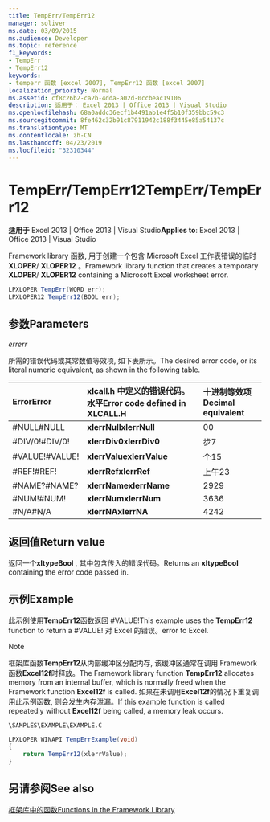 ```yaml
---
title: TempErr/TempErr12
manager: soliver
ms.date: 03/09/2015
ms.audience: Developer
ms.topic: reference
f1_keywords:
- TempErr
- TempErr12
keywords:
- temperr 函数 [excel 2007], TempErr12 函数 [excel 2007]
localization_priority: Normal
ms.assetid: cf8c26b2-ca2b-4dda-a02d-0ccbeac19106
description: 适用于： Excel 2013 | Office 2013 | Visual Studio
ms.openlocfilehash: 68a0addc36ecf1b4491ab1e4f5b10f359bbc59c3
ms.sourcegitcommit: 8fe462c32b91c87911942c188f3445e85a54137c
ms.translationtype: MT
ms.contentlocale: zh-CN
ms.lasthandoff: 04/23/2019
ms.locfileid: "32310344"
---
```

# <a name="temperrtemperr12"></a><span data-ttu-id="b045a-104">TempErr/TempErr12</span><span class="sxs-lookup"><span data-stu-id="b045a-104">TempErr/TempErr12</span></span>

 <span data-ttu-id="b045a-105">**适用于** Excel 2013 | Office 2013 | Visual Studio</span><span class="sxs-lookup"><span data-stu-id="b045a-105">**Applies to**: Excel 2013 | Office 2013 | Visual Studio</span></span> 
  
<span data-ttu-id="b045a-106">Framework library 函数, 用于创建一个包含 Microsoft Excel 工作表错误的临时**XLOPER**/ **XLOPER12** 。</span><span class="sxs-lookup"><span data-stu-id="b045a-106">Framework library function that creates a temporary **XLOPER**/ **XLOPER12** containing a Microsoft Excel worksheet error.</span></span> 
  
```cs
LPXLOPER TempErr(WORD err);
LPXLOPER12 TempErr12(BOOL err);
```

## <a name="parameters"></a><span data-ttu-id="b045a-107">参数</span><span class="sxs-lookup"><span data-stu-id="b045a-107">Parameters</span></span>

 <span data-ttu-id="b045a-108">_err_</span><span class="sxs-lookup"><span data-stu-id="b045a-108">_err_</span></span>
  
<span data-ttu-id="b045a-109">所需的错误代码或其常数值等效项, 如下表所示。</span><span class="sxs-lookup"><span data-stu-id="b045a-109">The desired error code, or its literal numeric equivalent, as shown in the following table.</span></span>
  
|<span data-ttu-id="b045a-110">**Error**</span><span class="sxs-lookup"><span data-stu-id="b045a-110">**Error**</span></span>|<span data-ttu-id="b045a-111">**xlcall.h 中定义的错误代码。水平**</span><span class="sxs-lookup"><span data-stu-id="b045a-111">**Error code defined in XLCALL.H**</span></span>|<span data-ttu-id="b045a-112">**十进制等效项**</span><span class="sxs-lookup"><span data-stu-id="b045a-112">**Decimal equivalent**</span></span>|
|:-----|:-----|:-----|
|<span data-ttu-id="b045a-113">#NULL</span><span class="sxs-lookup"><span data-stu-id="b045a-113">#NULL</span></span>  <br/> |<span data-ttu-id="b045a-114">**xlerrNull**</span><span class="sxs-lookup"><span data-stu-id="b045a-114">**xlerrNull**</span></span> <br/> |<span data-ttu-id="b045a-115">0</span><span class="sxs-lookup"><span data-stu-id="b045a-115">0</span></span>  <br/> |
|<span data-ttu-id="b045a-116">#DIV/0!</span><span class="sxs-lookup"><span data-stu-id="b045a-116">#DIV/0!</span></span>  <br/> |<span data-ttu-id="b045a-117">**xlerrDiv0**</span><span class="sxs-lookup"><span data-stu-id="b045a-117">**xlerrDiv0**</span></span> <br/> |<span data-ttu-id="b045a-118">步</span><span class="sxs-lookup"><span data-stu-id="b045a-118">7</span></span>  <br/> |
|<span data-ttu-id="b045a-119">#VALUE!</span><span class="sxs-lookup"><span data-stu-id="b045a-119">#VALUE!</span></span>  <br/> |<span data-ttu-id="b045a-120">**xlerrValue**</span><span class="sxs-lookup"><span data-stu-id="b045a-120">**xlerrValue**</span></span> <br/> |<span data-ttu-id="b045a-121">个</span><span class="sxs-lookup"><span data-stu-id="b045a-121">15</span></span>  <br/> |
|<span data-ttu-id="b045a-122">#REF!</span><span class="sxs-lookup"><span data-stu-id="b045a-122">#REF!</span></span>  <br/> |<span data-ttu-id="b045a-123">**xlerrRef**</span><span class="sxs-lookup"><span data-stu-id="b045a-123">**xlerrRef**</span></span> <br/> |<span data-ttu-id="b045a-124">上午</span><span class="sxs-lookup"><span data-stu-id="b045a-124">23</span></span>  <br/> |
|<span data-ttu-id="b045a-125">#NAME?</span><span class="sxs-lookup"><span data-stu-id="b045a-125">#NAME?</span></span>  <br/> |<span data-ttu-id="b045a-126">**xlerrName**</span><span class="sxs-lookup"><span data-stu-id="b045a-126">**xlerrName**</span></span> <br/> |<span data-ttu-id="b045a-127">29</span><span class="sxs-lookup"><span data-stu-id="b045a-127">29</span></span>  <br/> |
|<span data-ttu-id="b045a-128">#NUM!</span><span class="sxs-lookup"><span data-stu-id="b045a-128">#NUM!</span></span>  <br/> |<span data-ttu-id="b045a-129">**xlerrNum**</span><span class="sxs-lookup"><span data-stu-id="b045a-129">**xlerrNum**</span></span> <br/> |<span data-ttu-id="b045a-130">36</span><span class="sxs-lookup"><span data-stu-id="b045a-130">36</span></span>  <br/> |
|<span data-ttu-id="b045a-131">#N/A</span><span class="sxs-lookup"><span data-stu-id="b045a-131">#N/A</span></span>  <br/> |<span data-ttu-id="b045a-132">**xlerrNA**</span><span class="sxs-lookup"><span data-stu-id="b045a-132">**xlerrNA**</span></span> <br/> |<span data-ttu-id="b045a-133">42</span><span class="sxs-lookup"><span data-stu-id="b045a-133">42</span></span>  <br/> |
   
## <a name="return-value"></a><span data-ttu-id="b045a-134">返回值</span><span class="sxs-lookup"><span data-stu-id="b045a-134">Return value</span></span>

<span data-ttu-id="b045a-135">返回一个**xltypeBool** , 其中包含传入的错误代码。</span><span class="sxs-lookup"><span data-stu-id="b045a-135">Returns an **xltypeBool** containing the error code passed in.</span></span> 
  
## <a name="example"></a><span data-ttu-id="b045a-136">示例</span><span class="sxs-lookup"><span data-stu-id="b045a-136">Example</span></span>

<span data-ttu-id="b045a-137">此示例使用**TempErr12**函数返回 #VALUE!</span><span class="sxs-lookup"><span data-stu-id="b045a-137">This example uses the **TempErr12** function to return a #VALUE!</span></span> <span data-ttu-id="b045a-138">对 Excel 的错误。</span><span class="sxs-lookup"><span data-stu-id="b045a-138">error to Excel.</span></span> 
  
> [!NOTE]
> <span data-ttu-id="b045a-139">框架库函数**TempErr12**从内部缓冲区分配内存, 该缓冲区通常在调用 Framework 函数**Excel12f**时释放。</span><span class="sxs-lookup"><span data-stu-id="b045a-139">The Framework library function **TempErr12** allocates memory from an internal buffer, which is normally freed when the Framework function **Excel12f** is called.</span></span> <span data-ttu-id="b045a-140">如果在未调用**Excel12f**的情况下重复调用此示例函数, 则会发生内存泄漏。</span><span class="sxs-lookup"><span data-stu-id="b045a-140">If this example function is called repeatedly without **Excel12f** being called, a memory leak occurs.</span></span> 
  
 `\SAMPLES\EXAMPLE\EXAMPLE.C`
  
```cs
LPXLOPER WINAPI TempErrExample(void)
{
    return TempErr12(xlerrValue);
}
```

## <a name="see-also"></a><span data-ttu-id="b045a-141">另请参阅</span><span class="sxs-lookup"><span data-stu-id="b045a-141">See also</span></span>



[<span data-ttu-id="b045a-142">框架库中的函数</span><span class="sxs-lookup"><span data-stu-id="b045a-142">Functions in the Framework Library</span></span>](functions-in-the-framework-library.md)

